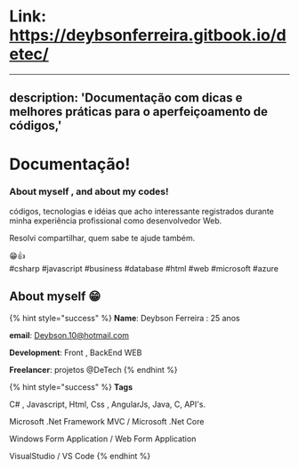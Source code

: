 # Link: https://deybsonferreira.gitbook.io/detec/

---
description: 'Documentação com dicas e melhores práticas para o aperfeiçoamento de códigos,'
---

# Documentação!

### About myself , and about my codes!

 códigos, tecnologias e idéias que acho interessante registrados durante minha experiência profissional como desenvolvedor Web.

Resolvi compartilhar, quem sabe te ajude também.

😁👍  
\#csharp \#javascript \#business \#database \#html \#web \#microsoft \#azure 

## About myself 😁

{% hint style="success" %}
**Name**: Deybson Ferreira : 25 anos

**email**: Deybson.10@hotmail.com

**Development**: Front , BackEnd WEB

**Freelancer**: projetos @DeTech
{% endhint %}

{% hint style="success" %}
**Tags**

C\# , Javascript, Html,  Css , AngularJs, Java, C, API's.

Microsoft .Net Framework MVC  / Microsoft .Net Core

Windows  Form Application / Web Form Application

VisualStudio / VS Code
{% endhint %}



